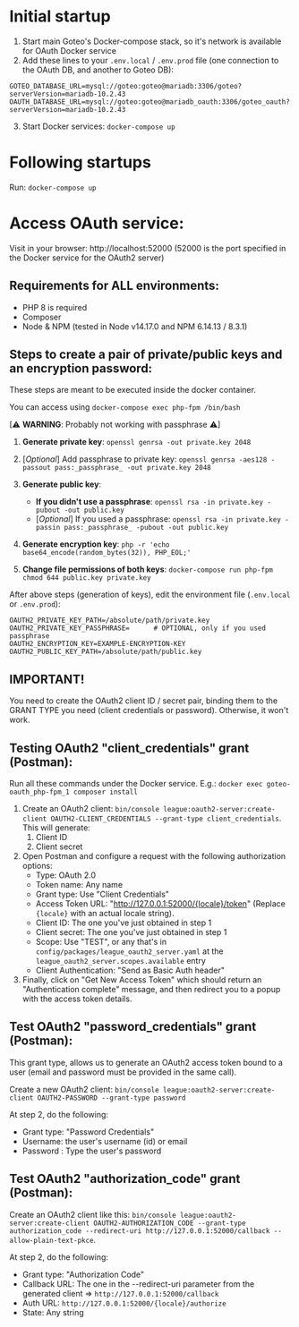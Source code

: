# Initial startup

1. Start main Goteo's Docker-compose stack, so it's network is available for OAuth Docker service
2. Add these lines to your `.env.local` / `.env.prod` file (one connection to the OAuth DB, and another to Goteo DB):
```
GOTEO_DATABASE_URL=mysql://goteo:goteo@mariadb:3306/goteo?serverVersion=mariadb-10.2.43
OAUTH_DATABASE_URL=mysql://goteo:goteo@mariadb_oauth:3306/goteo_oauth?serverVersion=mariadb-10.2.43
```
3. Start Docker services: `docker-compose up`

# Following startups

Run: `docker-compose up`

# Access OAuth service:

Visit in your browser: http://localhost:52000 (52000 is the port specified in the Docker service for the OAuth2 server)

## Requirements for ALL environments:

* PHP 8 is required
* Composer
* Node & NPM (tested in Node v14.17.0 and NPM 6.14.13 / 8.3.1)

## Steps to create a pair of private/public keys and an encryption password:

These steps are meant to be executed inside the docker container.

You can access using ```docker-compose exec php-fpm /bin/bash```

[⚠ **WARNING**: Probably not working with passphrase ⚠]

1. **Generate private key**: `openssl genrsa -out private.key 2048`

2. [*Optional*] Add passphrase to private key: `openssl genrsa -aes128 -passout pass:_passphrase_ -out private.key 2048`

3. **Generate public key**:
   - **If you didn't use a passphrase**: `openssl rsa -in private.key -pubout -out public.key`
   - [*Optional*] If you used a passphrase: `openssl rsa -in private.key -passin pass:_passphrase_ -pubout -out public.key`
4. **Generate encryption key**: `php -r 'echo base64_encode(random_bytes(32)), PHP_EOL;'`

5. **Change file permissions of both keys**: `docker-compose run php-fpm chmod 644 public.key private.key`

After above steps (generation of keys), edit the environment file (`.env.local` or `.env.prod`):

```
OAUTH2_PRIVATE_KEY_PATH=/absolute/path/private.key
OAUTH2_PRIVATE_KEY_PASSPHRASE=      # OPTIONAL, only if you used passphrase
OAUTH2_ENCRYPTION_KEY=EXAMPLE-ENCRYPTION-KEY
OAUTH2_PUBLIC_KEY_PATH=/absolute/path/public.key
```

## IMPORTANT! ##

You need to create the OAuth2 client ID / secret pair, binding them to the GRANT TYPE you need (client credentials or password). Otherwise, it won't work.

## Testing OAuth2 "client_credentials" grant (Postman):

Run all these commands under the Docker service. E.g.: `docker exec goteo-oauth_php-fpm_1 composer install`

1. Create an OAuth2 client: `bin/console league:oauth2-server:create-client OAUTH2-CLIENT_CREDENTIALS --grant-type client_credentials`. This will generate:
   1. Client ID
   2. Client secret
2. Open Postman and configure a request with the following authorization options:
   - Type: OAuth 2.0
   - Token name: Any name
   - Grant type: Use "Client Credentials"
   - Access Token URL: "http://127.0.0.1:52000/{locale}/token" (Replace `{locale}` with an actual locale string).
   - Client ID: The one you've just obtained in step 1
   - Client secret: The one you've just obtained in step 1
   - Scope: Use "TEST", or any that's in `config/packages/league_oauth2_server.yaml` at the `league_oauth2_server.scopes.available` entry
   - Client Authentication: "Send as Basic Auth header"
4. Finally, click on "Get New Access Token" which should return an "Authentication complete" message, and then redirect you to a popup with the access token details.

## Test OAuth2 "password_credentials" grant (Postman):

This grant type, allows us to generate an OAuth2 access token bound to a user (email and password must be provided in the same call).

Create a new OAuth2 client:
`bin/console league:oauth2-server:create-client OAUTH2-PASSWORD --grant-type password`

At step 2, do the following:
- Grant type: "Password Credentials"
- Username: the user's username (id) or email
- Password : Type the user's password

## Test OAuth2 "authorization_code" grant (Postman):

Create an OAuth2 client like this:
`bin/console league:oauth2-server:create-client OAUTH2-AUTHORIZATION_CODE --grant-type authorization_code --redirect-uri http://127.0.0.1:52000/callback --allow-plain-text-pkce`.

At step 2, do the following:
- Grant type: "Authorization Code"
- Callback URL: The one in the --redirect-uri parameter from the generated client => `http://127.0.0.1:52000/callback`
- Auth URL: `http://127.0.0.1:52000/{locale}/authorize`
- State: Any string
